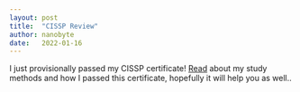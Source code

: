 ```yaml
---
layout: post
title:  "CISSP Review"
author: nanobyte
date:   2022-01-16
---
```


I just provisionally passed my CISSP certificate! [Read](../_posts/2022-01-16-nanobyte-cissp-review.markdown) about my study methods and how I passed this certificate, hopefully it will help you as well..
